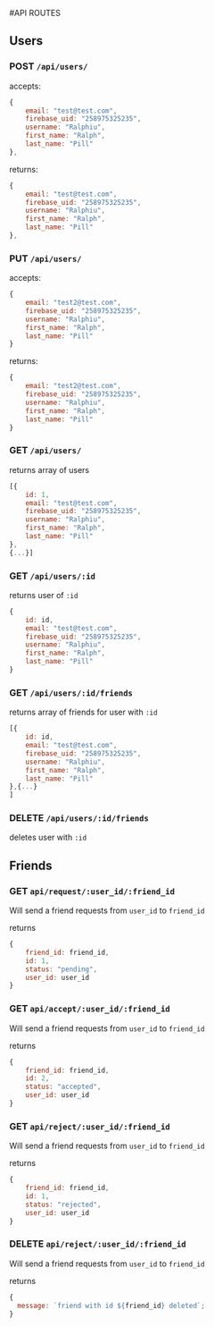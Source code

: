 #API ROUTES

## Users

### POST `/api/users/`

accepts:

```javascript
{
    email: "test@test.com",
    firebase_uid: "258975325235",
    username: "Ralphiu",
    first_name: "Ralph",
    last_name: "Pill"
},
```

returns:

```javascript
{
    email: "test@test.com",
    firebase_uid: "258975325235",
    username: "Ralphiu",
    first_name: "Ralph",
    last_name: "Pill"
},
```

### PUT `/api/users/`

accepts:

```javascript
{
    email: "test2@test.com",
    firebase_uid: "258975325235",
    username: "Ralphiu",
    first_name: "Ralph",
    last_name: "Pill"
}
```

returns:

```javascript
{
    email: "test2@test.com",
    firebase_uid: "258975325235",
    username: "Ralphiu",
    first_name: "Ralph",
    last_name: "Pill"
}
```

### GET `/api/users/`

returns array of users

```javascript
[{
    id: 1,
    email: "test@test.com",
    firebase_uid: "258975325235",
    username: "Ralphiu",
    first_name: "Ralph",
    last_name: "Pill"
},
{...}]
```

### GET `/api/users/:id`

returns user of `:id`

```javascript
{
    id: id,
    email: "test@test.com",
    firebase_uid: "258975325235",
    username: "Ralphiu",
    first_name: "Ralph",
    last_name: "Pill"
}
```

### GET `/api/users/:id/friends`

returns array of friends for user with `:id`

```javascript
[{
    id: id,
    email: "test@test.com",
    firebase_uid: "258975325235",
    username: "Ralphiu",
    first_name: "Ralph",
    last_name: "Pill"
},{...}
]
```

### DELETE `/api/users/:id/friends`

deletes user with `:id`

## Friends

### GET `api/request/:user_id/:friend_id`

Will send a friend requests from `user_id` to `friend_id`

returns

```javascript
{
    friend_id: friend_id,
    id: 1,
    status: "pending",
    user_id: user_id
}
```

### GET `api/accept/:user_id/:friend_id`

Will send a friend requests from `user_id` to `friend_id`

returns

```javascript
{
    friend_id: friend_id,
    id: 2,
    status: "accepted",
    user_id: user_id
}
```

### GET `api/reject/:user_id/:friend_id`

Will send a friend requests from `user_id` to `friend_id`

returns

```javascript
{
    friend_id: friend_id,
    id: 1,
    status: "rejected",
    user_id: user_id
}
```

### DELETE `api/reject/:user_id/:friend_id`

Will send a friend requests from `user_id` to `friend_id`

returns

```javascript
{
  message: `friend with id ${friend_id} deleted`;
}
```
